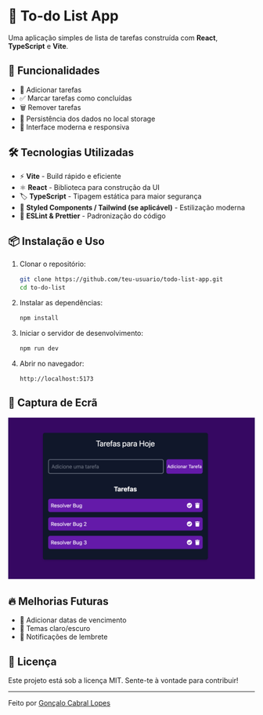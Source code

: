 # 📝 To-do List App

Uma aplicação simples de lista de tarefas construída com **React**, **TypeScript** e **Vite**.

## 🚀 Funcionalidades

- 📌 Adicionar tarefas  
- ✅ Marcar tarefas como concluídas  
- 🗑️ Remover tarefas  
- 💾 Persistência dos dados no local storage  
- 🎨 Interface moderna e responsiva  

## 🛠️ Tecnologias Utilizadas

- ⚡ **Vite** - Build rápido e eficiente  
- ⚛ **React** - Biblioteca para construção da UI  
- 🏷 **TypeScript** - Tipagem estática para maior segurança  
- 💅 **Styled Components / Tailwind (se aplicável)** - Estilização moderna  
- 📝 **ESLint & Prettier** - Padronização do código  

## 📦 Instalação e Uso

1. Clonar o repositório:  
   ```sh
   git clone https://github.com/teu-usuario/todo-list-app.git
   cd to-do-list
   ```

2. Instalar as dependências:  
   ```sh
   npm install
   ```

3. Iniciar o servidor de desenvolvimento:  
   ```sh
   npm run dev
   ```

4. Abrir no navegador:  
   ```
   http://localhost:5173
   ```

## 📸 Captura de Ecrã

![Captura de Ecrã](https://github.com/GoncaloLopes96/Projeto_To-do-List/blob/main/to-do-list/public/Screenshot.png)

## 🔥 Melhorias Futuras

- 📅 Adicionar datas de vencimento  
- 🎨 Temas claro/escuro  
- 🔔 Notificações de lembrete  

## 📄 Licença

Este projeto está sob a licença MIT. Sente-te à vontade para contribuir!  

---

Feito por [Gonçalo Cabral Lopes](https://github.com/GoncaloLopes96)
